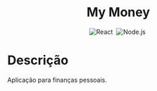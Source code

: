 <h1 align="center"> My Money </h1>

<div align="center">
  
![React](https://img.shields.io/badge/-React-1e272e?style=for-the-badge&logo=react)&nbsp;
![Node.js](https://img.shields.io/badge/-Node.js-1e272e?style=for-the-badge&logo=node.js)&nbsp;
  
</div>

<h1> Descrição </h1>
<p>
  Aplicação para finanças pessoais.
</p>
